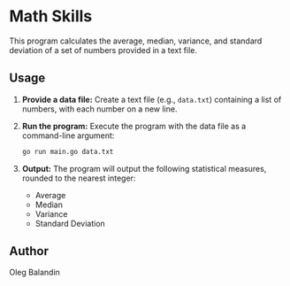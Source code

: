 # Math Skills

This program calculates the average, median, variance, and standard deviation of a set of numbers provided in a text file.

## Usage

1.  **Provide a data file:** Create a text file (e.g., `data.txt`) containing a list of numbers, with each number on a new line.
2.  **Run the program:** Execute the program with the data file as a command-line argument:

    ```sh
    go run main.go data.txt
    ```

3.  **Output:** The program will output the following statistical measures, rounded to the nearest integer:

    -   Average
    -   Median
    -   Variance
    -   Standard Deviation

## Author

Oleg Balandin
